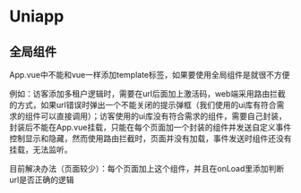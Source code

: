 # Uniapp


## 全局组件

App.vue中不能和vue一样添加template标签，如果要使用全局组件是就很不方便

例如：访客添加多租户逻辑时，需要在url后面加上激活码，web端采用路由拦截的方式，如果url错误时弹出一个不能关闭的提示弹框（我们使用的ui库有符合需求的组件可以直接调用）；访客使用的ui库没有符合需求的组件，需要自己封装，封装后不能在App.vue挂载，只能在每个页面加一个封装的组件并发送自定义事件控制显示和隐藏，然而使用路由拦截时，页面并没有加载，事件发送时组件还没有挂载，无法监听。

目前解决办法（页面较少）：每个页面加上这个组件，并且在onLoad里添加判断url是否正确的逻辑 